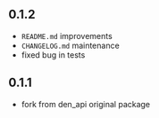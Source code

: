 ## 0.1.2
- `README.md` improvements
- `CHANGELOG.md` maintenance
- fixed bug in tests

## 0.1.1
- fork from den_api original package
